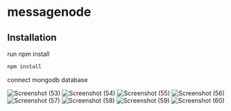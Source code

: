# messagenode

## Installation
run npm install
```bash
npm install
```
connect mongodb database

![Screenshot (53)](https://user-images.githubusercontent.com/44703643/91536425-50b69100-e932-11ea-8ebb-10b1f8d8974e.png)
![Screenshot (54)](https://user-images.githubusercontent.com/44703643/91536435-5318eb00-e932-11ea-82c9-440de869b77f.png)
![Screenshot (55)](https://user-images.githubusercontent.com/44703643/91536442-53b18180-e932-11ea-94eb-3dbcc3e292d6.png)
![Screenshot (56)](https://user-images.githubusercontent.com/44703643/91536444-54e2ae80-e932-11ea-8c42-4f5ab7fe325e.png)
![Screenshot (57)](https://user-images.githubusercontent.com/44703643/91536445-557b4500-e932-11ea-9041-fd6378fc19e7.png)
![Screenshot (58)](https://user-images.githubusercontent.com/44703643/91536446-5613db80-e932-11ea-8215-5d4c5df59778.png)
![Screenshot (59)](https://user-images.githubusercontent.com/44703643/91536447-56ac7200-e932-11ea-9bb8-26213f7397d7.png)
![Screenshot (60)](https://user-images.githubusercontent.com/44703643/91536451-57dd9f00-e932-11ea-8a9b-dc5c8d84cddb.png)
